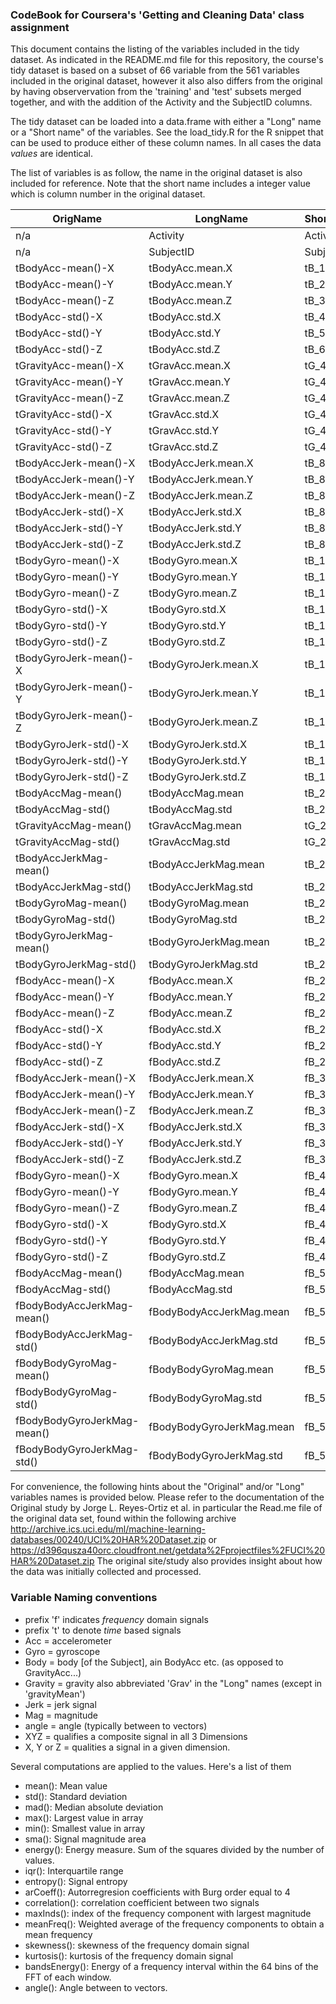 ### CodeBook for Coursera's  'Getting and Cleaning Data' class assignment

This document contains the listing of the variables included in the tidy dataset.
As indicated in the README.md file for this repository, the course's tidy dataset is
based on a subset of 66 variable from the 561 variables included in the original dataset, however it
also also differs from the original by having observervation from the 'training' and
'test' subsets merged together, and with the addition of the Activity and the SubjectID 
columns.

The tidy dataset can be loaded into a data.frame with either a "Long" name  or
a "Short name" of the variables.  See the load_tidy.R for the R snippet that can
be used to produce either of these column names.  In all cases the data *values* are identical.

The list of variables is as follow, the name in the original dataset is also included for reference.
Note that the short name includes a integer value which is column number in the original dataset.


|OrigName|LongName|ShortName|
|--------|--------|---------|
| n/a |Activity|Activity|
| n/a |SubjectID|SubjectID|
|tBodyAcc-mean()-X|tBodyAcc.mean.X|tB_1|
|tBodyAcc-mean()-Y|tBodyAcc.mean.Y|tB_2|
|tBodyAcc-mean()-Z|tBodyAcc.mean.Z|tB_3|
|tBodyAcc-std()-X|tBodyAcc.std.X|tB_4|
|tBodyAcc-std()-Y|tBodyAcc.std.Y|tB_5|
|tBodyAcc-std()-Z|tBodyAcc.std.Z|tB_6|
|tGravityAcc-mean()-X|tGravAcc.mean.X|tG_41|
|tGravityAcc-mean()-Y|tGravAcc.mean.Y|tG_42|
|tGravityAcc-mean()-Z|tGravAcc.mean.Z|tG_43|
|tGravityAcc-std()-X|tGravAcc.std.X|tG_44|
|tGravityAcc-std()-Y|tGravAcc.std.Y|tG_45|
|tGravityAcc-std()-Z|tGravAcc.std.Z|tG_46|
|tBodyAccJerk-mean()-X|tBodyAccJerk.mean.X|tB_81|
|tBodyAccJerk-mean()-Y|tBodyAccJerk.mean.Y|tB_82|
|tBodyAccJerk-mean()-Z|tBodyAccJerk.mean.Z|tB_83|
|tBodyAccJerk-std()-X|tBodyAccJerk.std.X|tB_84|
|tBodyAccJerk-std()-Y|tBodyAccJerk.std.Y|tB_85|
|tBodyAccJerk-std()-Z|tBodyAccJerk.std.Z|tB_86|
|tBodyGyro-mean()-X|tBodyGyro.mean.X|tB_121|
|tBodyGyro-mean()-Y|tBodyGyro.mean.Y|tB_122|
|tBodyGyro-mean()-Z|tBodyGyro.mean.Z|tB_123|
|tBodyGyro-std()-X|tBodyGyro.std.X|tB_124|
|tBodyGyro-std()-Y|tBodyGyro.std.Y|tB_125|
|tBodyGyro-std()-Z|tBodyGyro.std.Z|tB_126|
|tBodyGyroJerk-mean()-X|tBodyGyroJerk.mean.X|tB_161|
|tBodyGyroJerk-mean()-Y|tBodyGyroJerk.mean.Y|tB_162|
|tBodyGyroJerk-mean()-Z|tBodyGyroJerk.mean.Z|tB_163|
|tBodyGyroJerk-std()-X|tBodyGyroJerk.std.X|tB_164|
|tBodyGyroJerk-std()-Y|tBodyGyroJerk.std.Y|tB_165|
|tBodyGyroJerk-std()-Z|tBodyGyroJerk.std.Z|tB_166|
|tBodyAccMag-mean()|tBodyAccMag.mean|tB_201|
|tBodyAccMag-std()|tBodyAccMag.std|tB_202|
|tGravityAccMag-mean()|tGravAccMag.mean|tG_214|
|tGravityAccMag-std()|tGravAccMag.std|tG_215|
|tBodyAccJerkMag-mean()|tBodyAccJerkMag.mean|tB_227|
|tBodyAccJerkMag-std()|tBodyAccJerkMag.std|tB_228|
|tBodyGyroMag-mean()|tBodyGyroMag.mean|tB_240|
|tBodyGyroMag-std()|tBodyGyroMag.std|tB_241|
|tBodyGyroJerkMag-mean()|tBodyGyroJerkMag.mean|tB_253|
|tBodyGyroJerkMag-std()|tBodyGyroJerkMag.std|tB_254|
|fBodyAcc-mean()-X|fBodyAcc.mean.X|fB_266|
|fBodyAcc-mean()-Y|fBodyAcc.mean.Y|fB_267|
|fBodyAcc-mean()-Z|fBodyAcc.mean.Z|fB_268|
|fBodyAcc-std()-X|fBodyAcc.std.X|fB_269|
|fBodyAcc-std()-Y|fBodyAcc.std.Y|fB_270|
|fBodyAcc-std()-Z|fBodyAcc.std.Z|fB_271|
|fBodyAccJerk-mean()-X|fBodyAccJerk.mean.X|fB_345|
|fBodyAccJerk-mean()-Y|fBodyAccJerk.mean.Y|fB_346|
|fBodyAccJerk-mean()-Z|fBodyAccJerk.mean.Z|fB_347|
|fBodyAccJerk-std()-X|fBodyAccJerk.std.X|fB_348|
|fBodyAccJerk-std()-Y|fBodyAccJerk.std.Y|fB_349|
|fBodyAccJerk-std()-Z|fBodyAccJerk.std.Z|fB_350|
|fBodyGyro-mean()-X|fBodyGyro.mean.X|fB_424|
|fBodyGyro-mean()-Y|fBodyGyro.mean.Y|fB_425|
|fBodyGyro-mean()-Z|fBodyGyro.mean.Z|fB_426|
|fBodyGyro-std()-X|fBodyGyro.std.X|fB_427|
|fBodyGyro-std()-Y|fBodyGyro.std.Y|fB_428|
|fBodyGyro-std()-Z|fBodyGyro.std.Z|fB_429|
|fBodyAccMag-mean()|fBodyAccMag.mean|fB_503|
|fBodyAccMag-std()|fBodyAccMag.std|fB_504|
|fBodyBodyAccJerkMag-mean()|fBodyBodyAccJerkMag.mean|fB_516|
|fBodyBodyAccJerkMag-std()|fBodyBodyAccJerkMag.std|fB_517|
|fBodyBodyGyroMag-mean()|fBodyBodyGyroMag.mean|fB_529|
|fBodyBodyGyroMag-std()|fBodyBodyGyroMag.std|fB_530|
|fBodyBodyGyroJerkMag-mean()|fBodyBodyGyroJerkMag.mean|fB_542|
|fBodyBodyGyroJerkMag-std()|fBodyBodyGyroJerkMag.std|fB_543|


For convenience, the following hints about the "Original" and/or "Long" variables names is provided below.
Please refer to the documentation of the Original study by Jorge L. Reyes-Ortiz et al. in particular the
Read.me file of the original data set, found within the following archive
<http://archive.ics.uci.edu/ml/machine-learning-databases/00240/UCI%20HAR%20Dataset.zip>
or
<https://d396qusza40orc.cloudfront.net/getdata%2Fprojectfiles%2FUCI%20HAR%20Dataset.zip>
The original site/study also provides insight about how the data was initially collected and processed.

### Variable  Naming conventions

* prefix 'f' indicates *frequency* domain signals
* prefix 't' to denote *time* based signals
* Acc   = accelerometer
* Gyro  = gyroscope
* Body  = body [of the Subject], ain BodyAcc etc. (as opposed to GravityAcc...)
* Gravity = gravity   also abbreviated 'Grav' in the "Long" names (except in 'gravityMean')
* Jerk    = jerk signal
* Mag     = magnitude
* angle   = angle (typically between to vectors)
* XYZ     = qualifies a composite signal in all 3 Dimensions
* X, Y or Z = qualities a signal in a given dimension.

Several computations are applied to the values.  Here's a list of them

* mean(): Mean value
* std(): Standard deviation
* mad(): Median absolute deviation 
* max(): Largest value in array
* min(): Smallest value in array
* sma(): Signal magnitude area
* energy(): Energy measure. Sum of the squares divided by the number of values. 
* iqr(): Interquartile range 
* entropy(): Signal entropy
* arCoeff(): Autorregresion coefficients with Burg order equal to 4
* correlation(): correlation coefficient between two signals
* maxInds(): index of the frequency component with largest magnitude
* meanFreq(): Weighted average of the frequency components to obtain a mean frequency
* skewness(): skewness of the frequency domain signal 
* kurtosis(): kurtosis of the frequency domain signal 
* bandsEnergy(): Energy of a frequency interval within the 64 bins of the FFT of each window.
* angle(): Angle between to vectors.
